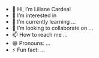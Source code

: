 - 👋 Hi, I’m Liliane Cardeal
- 👀 I’m interested in 
- 🌱 I’m currently learning ...
- 💞️ I’m looking to collaborate on ...
- 📫 How to reach me ...
- 😄 Pronouns: ...
- ⚡ Fun fact: ...

<!---
lilianecardeal/lilianecardeal is a ✨ special ✨ repository because its `README.md` (this file) appears on your GitHub profile.
You can click the Preview link to take a look at your changes.
--->
